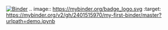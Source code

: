 [![Binder](https://mybinder.org/badge_logo.svg)](https://mybinder.org/v2/gh/2401515970/my-first-binder/master?urlpath=demo.ipynb)
.. image:: https://mybinder.org/badge_logo.svg
 :target: https://mybinder.org/v2/gh/2401515970/my-first-binder/master?urlpath=demo.ipynb
